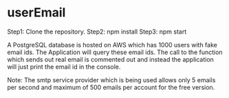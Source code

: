 # userEmail

Step1: Clone the repository.
Step2: npm install
Step3: npm start

A PostgreSQL database is hosted on AWS which has 1000 users with fake email ids. The Application will query these email ids. The call to the function which sends out real email is commented out and instead the application will just print the email id in the console. 

Note: The smtp service provider which is being used allows only 5 emails per second and maximum of 500 emails per account for the free version.
